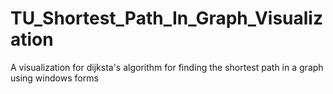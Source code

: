 # TU_Shortest_Path_In_Graph_Visualization
A visualization for dijksta's algorithm for finding the shortest path in a graph using windows forms
